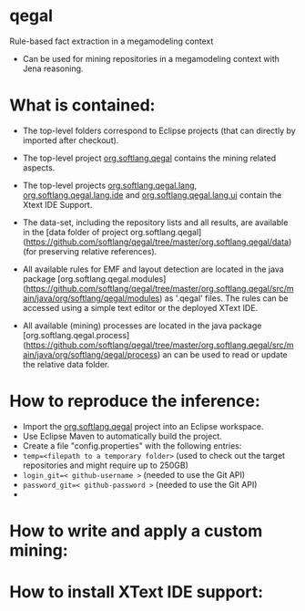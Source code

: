 # qegal
Rule-based fact extraction in a megamodeling context

* Can be used for mining repositories in a megamodeling context with Jena reasoning.

# What is contained:
* The top-level folders correspond to Eclipse projects (that can directly by imported after checkout).
* The top-level project [org.softlang.qegal](https://github.com/softlang/qegal/tree/master/org.softlang.qegal) contains the mining related aspects.
* The top-level projects [org.softlang.qegal.lang](https://github.com/softlang/qegal/tree/master/org.softlang.qegal.lang), [org.softlang.qegal.lang.ide](https://github.com/softlang/qegal/tree/master/org.softlang.qegal.lang.ide) and [org.softlang.qegal.lang.ui](https://github.com/softlang/qegal/tree/master/org.softlang.qegal.lang.ui) contain the Xtext IDE Support.

* The data-set, including the repository lists and all results, are available in the [data folder of project org.softlang.qegal] (https://github.com/softlang/qegal/tree/master/org.softlang.qegal/data) (for preserving relative references).
* All available rules for EMF and layout detection are located in the java package [org.softlang.qegal.modules] (https://github.com/softlang/qegal/tree/master/org.softlang.qegal/src/main/java/org/softlang/qegal/modules) as '.qegal' files. The rules can be accessed using a simple text editor or the deployed XText IDE.
* All available (mining) processes are located in the java package [org.softlang.qegal.process] (https://github.com/softlang/qegal/tree/master/org.softlang.qegal/src/main/java/org/softlang/qegal/process) an can be used to read or update the relative data folder.

# How to reproduce the inference:
* Import the [org.softlang.qegal](https://github.com/softlang/qegal/tree/master/org.softlang.qegal) project into an Eclipse workspace.
* Use Eclipse Maven to automatically build the project.
* Create a file "config.properties" with the following entries:
* ``temp=<filepath to a temporary folder>`` (used to check out the target repositories and might require up to 250GB)
* ``login_git=< github-username >`` (needed to use the Git API)
* ``password_git=< github-password >`` (needed to use the Git API)
* 

# How to write and apply a custom mining:

# How to install XText IDE support:
